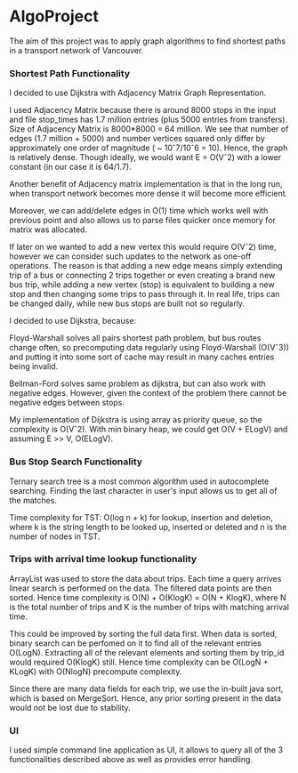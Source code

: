 # AlgoProject

The aim of this project was to apply graph algorithms to find shortest paths in a transport network of Vancouver. 
### Shortest Path Functionality 

I decided to use Dijkstra with Adjacency Matrix Graph Representation.

I used Adjacency Matrix because there is around 8000 stops in the input and file stop_times has 1.7 million entries (plus 5000 entries from transfers). Size of Adjacency Matrix is 8000*8000 = 64 million. We see that number of edges (1.7 million + 5000) and number vertices squared only differ by approximately one order of magnitude ( ~ 10ˆ7/10ˆ6 = 10). Hence, the graph is relatively dense. Though ideally, we would want E = O(Vˆ2) with a lower constant (in our case it is 64/1.7). 

Another benefit of Adjacency matrix implementation is that in the long run, when transport network becomes more dense it will become more efficient.

Moreover, we can add/delete edges in O(1) time which works well with previous point and also allows us to parse files quicker once memory for matrix was allocated.

If later on we wanted to add a new vertex this would require O(Vˆ2) time, however we can consider such updates to the network as one-off operations. The reason is that adding a new edge means simply extending trip of a bus or connecting 2 trips together or even creating a brand new bus trip, while adding a new vertex (stop) is equivalent to building a new stop and then changing some trips to pass through it. In real life, trips can be changed daily, while new bus stops are built not so regularly.

I decided to use Dijkstra, because:

Floyd-Warshall solves all pairs shortest path problem, but bus routes change often, so precomputing data regularly using Floyd-Warshall (O(Vˆ3)) and putting it into some sort of cache may result in many caches entries being invalid.

Bellman-Ford solves same problem as dijkstra, but can also work with negative edges. However, given the context of the problem there cannot be negative edges between stops.

My implementation of Dijkstra is using array as priority queue, so the complexity is O(Vˆ2). With min binary heap, we could get O(V + ELogV) and assuming E >> V, O(ELogV). 

### Bus Stop Search Functionality 

Ternary search tree is a most common algorithm used in autocomplete searching. Finding the last character in user's input allows us to get all of the matches. 

Time complexity for TST: O(log n + k) for lookup, insertion and deletion, where k is the string length to be looked up, inserted or deleted and n is the number of nodes in TST.

### Trips with arrival time lookup functionality

ArrayList was used to store the data about trips. Each time a query arrives linear search is performed on the data. The filtered data points are then sorted. Hence time complexity is O(N) + O(KlogK) = O(N + KlogK), where N is the total number of trips and K is the number of trips with matching arrival time. 

This could be improved by sorting the full data first. When data is sorted, binary search can be perfomed on it to find all of the relevant entries O(LogN). Extracting all of the relevant elements and sorting them by trip_id would required O(KlogK) still. Hence time complexity can be O(LogN + KLogK) with O(NlogN) precompute complexity.

Since there are many data fields for each trip, we use the in-built java sort, which is based on MergeSort. Hence, any prior sorting present in the data would not be lost due to stability.

### UI

I used simple command line application as UI, it allows to query all of the 3 functionalities described above as well as provides error handling.

